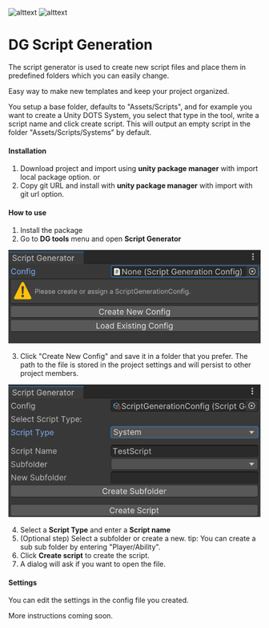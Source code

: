 ![alttext](https://img.shields.io/badge/Unity%20version-6000-lightgrey&?style=for-the-badge&logo=unity&color=lightgray) ![alttext](https://img.shields.io/badge/O.S-Windiws%2011-lightgrey&?style=for-the-badge&color=purple)
# DG Script Generation
The script generator is used to create new script files and place them in predefined folders which you can easily change.

Easy way to make new templates and keep your project organized.

You setup a base folder, defaults to "Assets/Scripts", and for example you want to create a Unity DOTS System, you select that type in the tool, write a script name and click create script.
This will output an empty script in the folder "Assets/Scripts/Systems" by default.

#### Installation
1. Download project and import using <b>unity package manager</b> with import local package option.
   or
2. Copy git URL and install with <b>unity package manager</b> with import with git url option.

#### How to use
1. Install the package
2. Go to <b>DG tools</b> menu and open <b>Script Generator</b>

![Script Generator Window:](./Images/Step1.png)

3. Click "Create New Config" and save it in a folder that you prefer. The path to the file is stored in the project settings and will persist to other project members.

![Script Generator Window:](./Images/Step2.png)

4. Select a <b>Script Type</b> and enter a <b>Script name</b> 
5. (Optional step) Select a subfolder or create a new.
   tip: You can create a sub sub folder by entering "Player/Ability".
6. Click <b>Create script</b> to create the script.
7. A dialog will ask if you want to open the file.

#### Settings
You can edit the settings in the config file you created.

More instructions coming soon.
